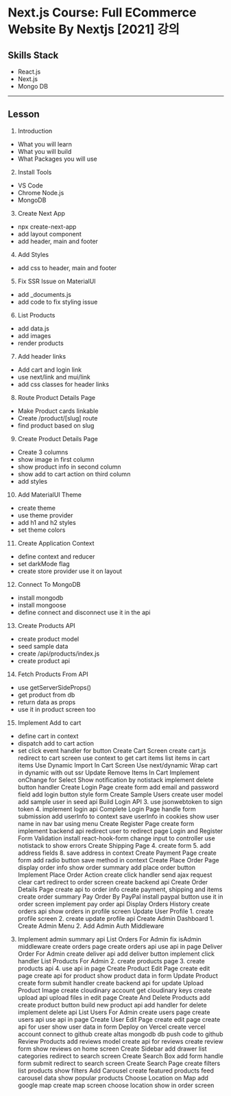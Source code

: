 # Next.js Course: Full ECommerce Website By Nextjs [2021] 강의

## Skills Stack

- React.js
- Next.js
- Mongo DB
<hr>

## Lesson

1. Introduction

- What you will learn
- What you will build
- What Packages you will use

2. Install Tools

- VS Code
- Chrome
  Node.js
- MongoDB

3. Create Next App

- npx create-next-app
- add layout component
- add header, main and footer

4. Add Styles

- add css to header, main and footer

5. Fix SSR Issue on MaterialUI

- add \_documents.js
- add code to fix styling issue

6. List Products

- add data.js
- add images
- render products

7. Add header links

- Add cart and login link
- use next/link and mui/link
- add css classes for header links

8. Route Product Details Page

- Make Product cards linkable
- Create /product/[slug] route
- find product based on slug

9. Create Product Details Page

- Create 3 columns
- show image in first column
- show product info in second column
- show add to cart action on third column
- add styles

10. Add MaterialUI Theme

- create theme
- use theme provider
- add h1 and h2 styles
- set theme colors

11. Create Application Context

- define context and reducer
- set darkMode flag
- create store provider
  use it on layout

12. Connect To MongoDB

- install mongodb
- install mongoose
- define connect and disconnect
  use it in the api

13. Create Products API

- create product model
- seed sample data
- create /api/products/index.js
- create product api

14. Fetch Products From API

- use getServerSideProps()
- get product from db
- return data as props
- use it in product screen too

15. Implement Add to cart

- define cart in context
- dispatch add to cart action
- set click event handler for button
  Create Cart Screen
  create cart.js
  redirect to cart screen
  use context to get cart items
  list items in cart items
  Use Dynamic Import In Cart Screen
  Use next/dynamic
  Wrap cart in dynamic with out ssr
  Update Remove Items In Cart
  Implement onChange for Select
  Show notification by notistack
  implement delete button handler
  Create Login Page
  create form
  add email and password field
  add login button
  style form
  Create Sample Users
  create user model
  add sample user in seed api
  Build Login API 3. use jsonwebtoken to sign token 4. implement login api
  Complete Login Page
  handle form submission
  add userInfo to context
  save userInfo in cookies
  show user name in nav bar using menu
  Create Register Page
  create form
  implement backend api
  redirect user to redirect page
  Login and Register Form Validation
  install react-hook-form
  change input to controller
  use notistack to show errors
  Create Shipping Page 4. create form 5. add address fields 8. save address in context
  Create Payment Page
  create form
  add radio button
  save method in context
  Create Place Order Page
  display order info
  show order summary
  add place order button
  Implement Place Order Action
  create click handler
  send ajax request
  clear cart
  redirect to order screen
  create backend api
  Create Order Details Page
  create api to order info
  create payment, shipping and items
  create order summary
  Pay Order By PayPal
  install paypal button
  use it in order screen
  implement pay order api
  Display Orders History
  create orders api
  show orders in profile screen
  Update User Profile 1. create profile screen 2. create update profile api
  Create Admin Dashboard 1. Create Admin Menu 2. Add Admin Auth Middleware

3. Implement admin summary api
   List Orders For Admin
   fix isAdmin middleware
   create orders page
   create orders api
   use api in page
   Deliver Order For Admin
   create deliver api
   add deliver button
   implement click handler
   List Products For Admin 2. create products page 3. create products api 4. use api in page
   Create Product Edit Page
   create edit page
   create api for product
   show product data in form
   Update Product
   create form submit handler
   create backend api for update
   Upload Product Image
   create cloudinary account
   get cloudinary keys
   create upload api
   upload files in edit page
   Create And Delete Products
   add create product button
   build new product api
   add handler for delete
   implement delete api
   List Users For Admin
   create users page
   create users api
   use api in page
   Create User Edit Page
   create edit page
   create api for user
   show user data in form
   Deploy on Vercel
   create vercel account
   connect to github
   create altas mongodb db
   push code to github
   Review Products
   add reviews model
   create api for reviews
   create review form
   show reviews on home screen
   Create Sidebar
   add drawer
   list categories
   redirect to search screen
   Create Search Box
   add form
   handle form submit
   redirect to search screen
   Create Search Page
   create filters
   list products
   show filters
   Add Carousel
   create featured products
   feed carousel data
   show popular products
   Choose Location on Map
   add google map
   create map screen
   choose location
   show in order screen
